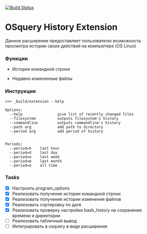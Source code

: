 [![Build Status](https://travis-ci.com/devborz/osquery_extension.svg?token=rrbTiACLSyD7Yjcuyygg&branch=master)](https://travis-ci.com/devborz/osquery_extension)

# OSquery History Extension

Данное расширение предоставляет пользователю возможность просмотра истории
своих действий на компьютере (OS Linux)

### Функции

* История командной строки
- Недавно измененные файлы

### Инструкция
```
>>> _build/extension --help

Options:
  --help                give list of recently changed files
  --filesystem          outputs filesystem's history
  --commandline         outputs commandline's history
  --path arg            add path to directory
  --period arg          add period of history


Periods:
  --period=h    last hour
  --period=d    last day
  --period=w    last week
  --period=m    last month
  --period=a    all time
```
### Tasks

- [x] Настроить program_options
- [x] Реализовать получение истории командной строки
- [x] Реализовать получение истории изменения файлов
- [x] Реализовать сортировку по дате
- [x] Реализовать проверку настройки bash_history на сохранение времени и директории
- [ ] Реализовать табличный вывод
- [ ] Интегрировать в osquery в виде расширения
